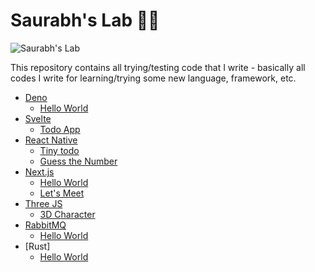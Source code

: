 # Saurabh's Lab 👨‍🔬
![Saurabh's Lab](https://media3.giphy.com/media/l0Iy8wR3vSemtX8xG/giphy.gif?cid=ecf05e472b63ggk2gm155iousj0pt4uwww5toz8z8gajlfsw&rid=giphy.gif&ct=g)

This repository contains all trying/testing code that I write - basically all codes I write for learning/trying some new language, framework, etc.

- [Deno](./deno)
  - [Hello World](./deno/hello-world)
- [Svelte](./svelte)
  - [Todo App](./svelte/todo-svelte)
- [React Native](./react-native)
  - [Tiny todo](./react-native/tiny-todo)
  - [Guess the Number](./react-native/guess-the-number)
- [Next.js](./nextjs)
  - [Hello World](./nextjs/hello-world)
  - [Let's Meet](./nextjs/lets-meet)
- [Three JS](./threejs)
  - [3D Character](./threejs/3d-character)
- [RabbitMQ](./rabbitmq)
  - [Hello World](./rabbitmq/hello-world)
- [Rust]
  - [Hello World](./rust/hello-world)